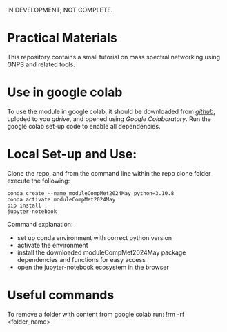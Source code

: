 IN DEVELOPMENT; NOT COMPLETE.

# Practical Materials

This repository contains a small tutorial on mass spectral networking using GNPS and related tools.

# Use in google colab
To use the module in google colab, it should be downloaded from [*github*](), uploded to you *gdrive*, and opened using *Google Colaboratory*. Run the google colab set-up code to enable all dependencies.

# Local Set-up and Use:
Clone the repo, and from the command line within the repo clone folder execute the following:

```{bash}
conda create --name moduleCompMet2024May python=3.10.8
conda activate moduleCompMet2024May
pip install .
jupyter-notebook
```

Command explanation:
- set up conda environment with correct python version
- activate the environment
- install the downloaded moduleCompMet2024May package dependencies and functions for easy access
- open the jupyter-notebook ecosystem in the browser



# Useful commands

To remove a folder with content from google colab run: !rm -rf <folder_name>
